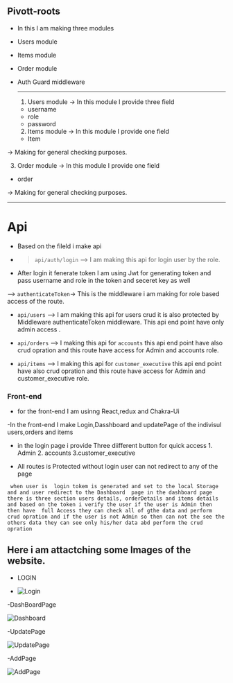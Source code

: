 ## Pivott-roots

- In this I am making three modules 
- Users module
- Items module
- Order module
- Auth Guard middleware 
   
  
  ---------------------------
  
  1) Users module -> In this module I provide three field
   - username 
   - role
   - password


   2) Items module -> In this module I provide one field
   - Item 

-> Making for general checking purposes.



  3) Order module -> In this module I provide one field
   - order 


-> Making for general checking purposes.


---

# Api 

- Based on the fileld i make api 

- > `api/auth/login` --> I am making this api for login user by the role.
- After login it fenerate token I am using Jwt for generating token and pass username and role in the token and seceret key as well 

--> `authenticateToken`-> This is the middleware i am making for role based access of the route.

- `api/users` --> I am making this api for users crud it is also protected by Middleware authenticateToken middleware. This api end point have only admin access .


- `api/orders` --> I making this api for `accounts` this api end point have also crud opration and this route have access for Admin and accounts role.

- `api/items` --> I making this api for `customer_executive` this api end point have also crud opration and this route have access for Admin and customer_executive role.



### Front-end

- for the front-end I am  usinng React,redux and Chakra-Ui 

-In the front-end I make Login,Dasshboard and updatePage of the indivisul users,orders and items

- in the login page i provide Three diifferent button for quick access 1. Admin 2. accounts 3.customer_executive

- All routes is Protected without login user can not redirect to any of the page 

` when user is  login tokem is generated and set to the local Storage and and user redirect to the Dashboard 
page in the dashboard page there is three section users details, orderDetails and items details  and based on the token i verify the user if the user is Admin then then have 
full Access they can check all of gthe data and perform crud opration and if the user is not Admin so then can not the see the others data they can see only his/her data abd perform the crud opration`
   
   ## Here i am attactching some Images of the website.
   
   - LOGIN
   
   - ![Login](https://github.com/sks-7/nyx_assignment/assets/103938210/57b99441-8c56-42cc-b9c0-28f9ddbeafa5)
   

   -DashBoardPage
   
   
   ![Dashboard](https://github.com/sks-7/nyx_assignment/assets/103938210/2448e4f5-ade0-4447-8d62-6ebf72bcfa3f)


-UpdatePage

![UpdatePage](https://github.com/sks-7/nyx_assignment/assets/103938210/820eefa9-6425-414e-83fd-bee979e9fa3d)

-AddPage

![AddPage](https://github.com/sks-7/nyx_assignment/assets/103938210/339bbc02-f2a0-4db1-b6ab-4649d7440fcc)



